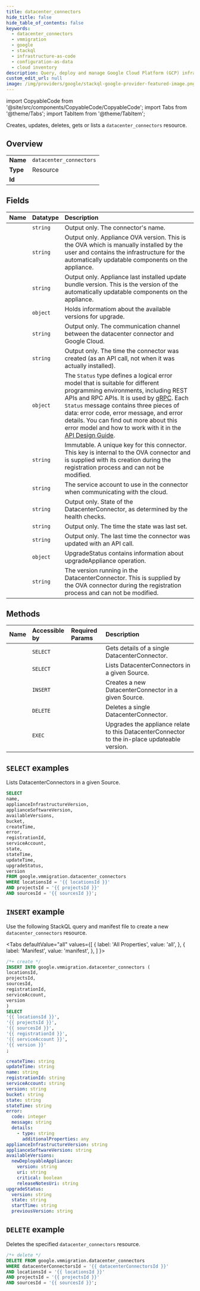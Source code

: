 ```yaml
---
title: datacenter_connectors
hide_title: false
hide_table_of_contents: false
keywords:
  - datacenter_connectors
  - vmmigration
  - google
  - stackql
  - infrastructure-as-code
  - configuration-as-data
  - cloud inventory
description: Query, deploy and manage Google Cloud Platform (GCP) infrastructure and resources using SQL
custom_edit_url: null
image: /img/providers/google/stackql-google-provider-featured-image.png
---
```


import CopyableCode from '@site/src/components/CopyableCode/CopyableCode';
import Tabs from '@theme/Tabs';
import TabItem from '@theme/TabItem';

Creates, updates, deletes, gets or lists a <code>datacenter_connectors</code> resource.

## Overview
<table><tbody>
<tr><td><b>Name</b></td><td><code>datacenter_connectors</code></td></tr>
<tr><td><b>Type</b></td><td>Resource</td></tr>
<tr><td><b>Id</b></td><td><CopyableCode code="google.vmmigration.datacenter_connectors" /></td></tr>
</tbody></table>

## Fields
| Name | Datatype | Description |
|:-----|:---------|:------------|
| <CopyableCode code="name" /> | `string` | Output only. The connector's name. |
| <CopyableCode code="applianceInfrastructureVersion" /> | `string` | Output only. Appliance OVA version. This is the OVA which is manually installed by the user and contains the infrastructure for the automatically updatable components on the appliance. |
| <CopyableCode code="applianceSoftwareVersion" /> | `string` | Output only. Appliance last installed update bundle version. This is the version of the automatically updatable components on the appliance. |
| <CopyableCode code="availableVersions" /> | `object` | Holds informatiom about the available versions for upgrade. |
| <CopyableCode code="bucket" /> | `string` | Output only. The communication channel between the datacenter connector and Google Cloud. |
| <CopyableCode code="createTime" /> | `string` | Output only. The time the connector was created (as an API call, not when it was actually installed). |
| <CopyableCode code="error" /> | `object` | The `Status` type defines a logical error model that is suitable for different programming environments, including REST APIs and RPC APIs. It is used by [gRPC](https://github.com/grpc). Each `Status` message contains three pieces of data: error code, error message, and error details. You can find out more about this error model and how to work with it in the [API Design Guide](https://cloud.google.com/apis/design/errors). |
| <CopyableCode code="registrationId" /> | `string` | Immutable. A unique key for this connector. This key is internal to the OVA connector and is supplied with its creation during the registration process and can not be modified. |
| <CopyableCode code="serviceAccount" /> | `string` | The service account to use in the connector when communicating with the cloud. |
| <CopyableCode code="state" /> | `string` | Output only. State of the DatacenterConnector, as determined by the health checks. |
| <CopyableCode code="stateTime" /> | `string` | Output only. The time the state was last set. |
| <CopyableCode code="updateTime" /> | `string` | Output only. The last time the connector was updated with an API call. |
| <CopyableCode code="upgradeStatus" /> | `object` | UpgradeStatus contains information about upgradeAppliance operation. |
| <CopyableCode code="version" /> | `string` | The version running in the DatacenterConnector. This is supplied by the OVA connector during the registration process and can not be modified. |

## Methods
| Name | Accessible by | Required Params | Description |
|:-----|:--------------|:----------------|:------------|
| <CopyableCode code="get" /> | `SELECT` | <CopyableCode code="datacenterConnectorsId, locationsId, projectsId, sourcesId" /> | Gets details of a single DatacenterConnector. |
| <CopyableCode code="list" /> | `SELECT` | <CopyableCode code="locationsId, projectsId, sourcesId" /> | Lists DatacenterConnectors in a given Source. |
| <CopyableCode code="create" /> | `INSERT` | <CopyableCode code="locationsId, projectsId, sourcesId" /> | Creates a new DatacenterConnector in a given Source. |
| <CopyableCode code="delete" /> | `DELETE` | <CopyableCode code="datacenterConnectorsId, locationsId, projectsId, sourcesId" /> | Deletes a single DatacenterConnector. |
| <CopyableCode code="upgrade_appliance" /> | `EXEC` | <CopyableCode code="datacenterConnectorsId, locationsId, projectsId, sourcesId" /> | Upgrades the appliance relate to this DatacenterConnector to the in-place updateable version. |

## `SELECT` examples

Lists DatacenterConnectors in a given Source.

```sql
SELECT
name,
applianceInfrastructureVersion,
applianceSoftwareVersion,
availableVersions,
bucket,
createTime,
error,
registrationId,
serviceAccount,
state,
stateTime,
updateTime,
upgradeStatus,
version
FROM google.vmmigration.datacenter_connectors
WHERE locationsId = '{{ locationsId }}'
AND projectsId = '{{ projectsId }}'
AND sourcesId = '{{ sourcesId }}'; 
```

## `INSERT` example

Use the following StackQL query and manifest file to create a new <code>datacenter_connectors</code> resource.

<Tabs
    defaultValue="all"
    values={[
        { label: 'All Properties', value: 'all', },
        { label: 'Manifest', value: 'manifest', },
    ]
}>
<TabItem value="all">

```sql
/*+ create */
INSERT INTO google.vmmigration.datacenter_connectors (
locationsId,
projectsId,
sourcesId,
registrationId,
serviceAccount,
version
)
SELECT 
'{{ locationsId }}',
'{{ projectsId }}',
'{{ sourcesId }}',
'{{ registrationId }}',
'{{ serviceAccount }}',
'{{ version }}'
;
```
</TabItem>
<TabItem value="manifest">

```yaml
createTime: string
updateTime: string
name: string
registrationId: string
serviceAccount: string
version: string
bucket: string
state: string
stateTime: string
error:
  code: integer
  message: string
  details:
    - type: string
      additionalProperties: any
applianceInfrastructureVersion: string
applianceSoftwareVersion: string
availableVersions:
  newDeployableAppliance:
    version: string
    uri: string
    critical: boolean
    releaseNotesUri: string
upgradeStatus:
  version: string
  state: string
  startTime: string
  previousVersion: string

```
</TabItem>
</Tabs>

## `DELETE` example

Deletes the specified <code>datacenter_connectors</code> resource.

```sql
/*+ delete */
DELETE FROM google.vmmigration.datacenter_connectors
WHERE datacenterConnectorsId = '{{ datacenterConnectorsId }}'
AND locationsId = '{{ locationsId }}'
AND projectsId = '{{ projectsId }}'
AND sourcesId = '{{ sourcesId }}';
```
